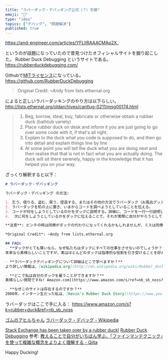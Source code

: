 ```yaml
---
title: "ラバーダック・デバッギング公式（？）手順"
emoji: "🐤"
type: "idea"
topics: ["デバッグ", "問題解決"]
published: true
---
```


https://and-engineer.com/articles/YFLlIRAAACMAp2X_

というのが話題になっていたので昔見つけたオフィシャルサイトを掘り起こした。
Rubber Duck Debugging というサイトである。
https://rubberduckdebugging.com/

Githubで[MITライセンス](https://qiita.com/yyama2/items/20bdf5e914c20025498a)になっている。
https://github.com/RubberDuckDebugging

> Original Credit: ~Andy from lists.ethernal.org

によると正しいラバーダッキングのやり方は以下らしい。
http://lists.ethernal.org/oldarchives/cantlug-0211/msg00174.html

> 1) Beg, borrow, steal, buy, fabricate or otherwise obtain a rubber duck
   (bathtub variety)
> 2) Place rubber duck on desk and inform it you are just going to go over
   some code with it, if that's all right.
> 3) Explain to the duck what you code is supposed to do, and then go into
   detail and explain things line by line
> 4) At some point you will tell the duck what you are doing next and then
   realise that that is not in fact what you are actually doing.  The duck
   will sit there serenely, happy in the knowledge that it has helped you
   on your way.

ざっくり解釈すると以下：
   
```index.md
# ラバーダック・デバッギング

ラバーダック・デバッギング の方法:

1. 乞う、借りる、盗む、買う、捏造する、またはその他の方法でラバーダック（お風呂グッズ）を入手する。
2. ラバーダックを机の上に置き、いまからコードを調べようとしていることを伝える。
3. コードが何をしようとしているのかをダックに説明する。詳細に、コードを一行一行説明していく。
4.  次に何をしようとしているかをダックに伝えることで、それが実際に自分がやろうとしていることではなかった、という事実に気づける。ダックが静かに座って、自分の進む道を助けてくれたということに満足するでしょう。

**注意**: ピンチの時は同僚がダックの代わりになってくれるかもしれませんが、ミスは同僚ではなくダックに打ち明けるのが好ましい場合が多い。

*Original Credit*: ~Andy from lists.ethernal.org

## FAQs
- **ダックがとても賢いなら、なぜ私たちはダックにすべての仕事をさせないのでしょうか？**
本来なら素晴らしいことですが、実はほとんどのダックは指導的な役割を引き受けることを好みます。コーディングするダックもいますが、それらは、高度に機密化された政府の秘密プロジェクトのために選ばれているため、そのダックの名は誰も聞いたことがありません。

- **ラバーダックデバッギングについて詳細はどこで学べますか？**
より詳しい情報は、[wikipedia.org](http://en.wikipedia.org/wiki/Rubber_duck_debugging), [lists.ethernal.org](http://lists.ethernal.org/oldarchives/cantlug-0211/msg00174.html), [codinghorror.com](https://blog.codinghorror.com/rubber-duck-problem-solving/), and [zenhub.com](https://www.zenhub.com/blog/why-rubber-duck-debugging-is-the-best-way-to-debug-your-code/)にあります。

- **どこで私は自分のダックを雇うことができますか？**
素晴らしい質問ですね! Amazon.com](https://www.amazon.com/s/ref=nb_sb_noss?url=search-alias%3Daps&field-keywords=rubber+duck)では幅広く、世界有数の大学のいくつかの技術学位を取得して卒業した手頃な価格のダックが選べます。

- **なぜこのサイトは存在するのですか？**
2008年、インターン生だった私は、[Kevin's Rubber Duck Story](https://www.youtube.com/watch?v=huOPVqztPdc)に似たようなメンターに何度もしつこくしつこくしていましたが、最終的にはメンターが1999年の本[The Pragmatic Programmer](http://lists.ethernal.org/oldarchives/cantlug-0211/msg00174.html)の話を2002年の[lists.ethernal.org post by Andy](https://en.wikipedia.org/wiki/The_Pragmatic_Programmer) にて私に指し示してくれました。その夜、私はAmazonでラバーダックを注文し、自分の行動を認める方法としてこのドメイン名を購入しました。
```

ラバーダックはここで手に入る：
https://www.amazon.com/s?k=rubber+duck&ref=nb_sb_noss

[ゴムのアヒルちゃん](https://qiita.com/matsu_/items/21099adc8a0b884198d0)
[ラバーダック・デバッグ - Wikipedia](https://ja.wikipedia.org/wiki/%E3%83%A9%E3%83%90%E3%83%BC%E3%83%80%E3%83%83%E3%82%AF%E3%83%BB%E3%83%87%E3%83%90%E3%83%83%E3%82%B0)

[Stack Exchange has been taken over by a rubber duck!](https://meta.stackexchange.com/questions/308564/stack-exchange-has-been-taken-over-by-a-rubber-duck/308578#308578)
[Rubber Duck Debugging](https://en.wikipedia.org/wiki/Rubber_duck_debugging)
参考: [教えることで自分がいちばん学ぶ、「ファインマンテクニック」を使って複雑な概念をよりよく理解する - Qiita](https://qiita.com/e99h2121/items/833b34ed6c34020af8f9)

Happy Ducking!
